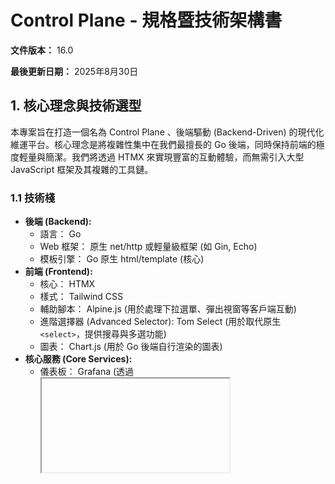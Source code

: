 # Control Plane - 規格暨技術架構書

**文件版本：** 16.0

**最後更新日期：** 2025年8月30日

## **1. 核心理念與技術選型**

本專案旨在打造一個名為 Control Plane 、後端驅動 (Backend-Driven) 的現代化維運平台。核心理念是將複雜性集中在我們最擅長的 Go 後端，同時保持前端的極度輕量與簡潔。我們將透過 HTMX 來實現豐富的互動體驗，而無需引入大型 JavaScript 框架及其複雜的工具鏈。

### **1.1 技術棧**

* **後端 (Backend):**  
  * 語言： Go  
  * Web 框架： 原生 net/http 或輕量級框架 (如 Gin, Echo)  
  * 模板引擎： Go 原生 html/template (核心)  
* **前端 (Frontend):**  
  * 核心： HTMX  
  * 樣式： Tailwind CSS  
  * 輔助腳本： Alpine.js (用於處理下拉選單、彈出視窗等客戶端互動)  
  * 進階選擇器 (Advanced Selector): Tom Select (用於取代原生 `<select>`，提供搜尋與多選功能)
  * 圖表： Chart.js (用於 Go 後端自行渲染的圖表)
* **核心服務 (Core Services):**  
  * 儀表板： Grafana (透過 <iframe> 嵌入)  
  * 身份驗證： Keycloak (實現 SSO)  
  * 監控引擎 (Monitoring Engine):  
    * 數據採集 (SNMP): vmagent + snmp_exporter  
    * 時序資料庫: VictoriaMetrics  
    * 告警引擎: Grafana Alerting  
  * 應用程式資料庫： PostgreSQL  
  * AI 輔助： Google Gemini API

### **1.2 非功能性需求 (Non-Functional Requirements)**

* **響應式設計 (RWD):** 平台介面必須完全響應式，確保在桌面、平板與行動裝置上皆有良好的瀏覽與操作體驗。  
* **使用者體驗 (UX):**  
  * **視覺風格:** 整體需遵循 web.html 原型所定義的現代化 UI 風格，包含專業的配色、清晰的字體、圓角卡片與陰影。  
  * **佈局:** 側邊選單 (Sidebar) 必須為全螢幕高度，確保在長頁面下佈局依然完整。  
  * **互動回饋:** 所有的互動元件（按鈕、連結、表單）都應提供清晰的視覺回饋（如 Hover 效果、Focus 狀態）。  
  * **過渡動畫:** 頁面片段的載入與切換、彈出視窗的顯示與隱藏，都應加入流暢、不突兀的過渡動畫，以提升操作的細膩度。

## **2. 系統架構與權限模型**

### **2.1 核心實體與資料關聯**

本平台圍繞以下核心實體建構，它們之間的關聯構成了權限與管理的核心邏輯：

* **設備 (Device):** 最小的監控單元。可歸屬於多個「設備群組」。
* **設備群組 (Device Group):** 由一或多個「設備」組成的邏輯集合。
* **人員 (Personnel):** 系統的使用者。每位人員負責管理自己的聯絡方式 (Email, LINE Token) 與希望接收的告警等級。人員透過歸屬於一或多個「團隊」來獲得權限。
* **通知管道 (Notification Channel):** 一個中立的通知發送媒介，例如一個共用的 Slack Webhook URL 或一個 Email 群組信箱。它本身不與任何團隊或人員綁定。
* **團隊 (Team):** 由一或多個「人員」組成的集合。團隊主要有兩個職責：
    1.  **權限賦予:** 團隊被授予查看特定「設備群組」的權限，團隊內的成員因此繼承這些權限。
    2.  **通知訂閱:** 團隊定義了一份「訂閱者 (Subscribers)」清單，決定了當與此團隊相關的告警發生時，通知應該發給誰。訂閱者可以是「人員」，也可以是「通知管道」。
* **告警規則 (Alert Rule):** 針對特定「設備群組」的監控條件設定，可選擇性關聯一條「自動化腳本」。
* **告警事件 (Alert Event / Incident):** 當「告警規則」被觸發時所產生的具體事件。  
* **維護時段 (Maintenance):** 用於在特定時間內抑制告警的排程。  
* **腳本庫 (Script Repository):** 儲存用於「自動化響應」的腳本（如 Shell Script, Ansible Playbook）。  
* **執行日誌 (Execution Log):** 記錄每一次自動化腳本的執行情況。

**核心權限邏輯：** 一位 **人員** 屬於某個 **團隊**，該 **團隊** 被授予查看特定 **設備群組** 的權限。因此，該人員登入後，只能看到其被授權的設備群組及其中的 **設備** 所產生的相關告警。

### **2.2 權限模型與認證流程**

採用標準的 OIDC (OpenID Connect) Authorization Code Flow 進行使用者認證，並以 Keycloak 作為權限管理的唯一真實來源 (Single Source of Truth)。

* **角色定義:**  
  * **超級管理員 (Super Admin):** 擁抱系統最高權限。  
  * **團隊管理員 (Team Manager):** 負責管理其團隊的日常運作。  
  * **一般使用者 (Team Member):** 平台的終端使用者，專注於監控與處理告警。  
* **認證流程:**  
  1. 使用者首次訪問平台，被重新導向至 Keycloak 登入頁面。  
  2. 登入成功後，Keycloak 將使用者帶回應用程式，並附帶一個授權碼。  
  3. Go 後端用授權碼向 Keycloak 交換 JWT (Access Token & ID Token)。  
  4. Go 後端驗證 JWT，並為使用者建立一個伺服器端 Session，完成登入。

## **3. UI/UX 結構與功能規格**

### **3.1 核心佈局與通用元件**

* **頁首 (Header):** 固定於頁面頂部，顯示頁面標題、通知鈴鐺、使用者選單及語系切換器。  
* **側邊欄 (Sidebar):** 固定於左側，全螢幕高度，作為主導覽，當前頁面需有高亮樣式。  
* **資料表格 (Data Tables):** 支援搜尋、分頁，並使用狀態指示燈與標籤提升資訊易讀性。  
* **彈出視窗 (Modal):** 用於新增/編輯的表單視窗，以及用於危險操作的確認對話框。

### **3.2 使用者情境與特定頁面規格**

#### **3.2.1 設備管理 (Device Management)**

* **目標:** 提供對所有監控設備的集中管理與批次操作能力。  
* **批次操作功能:**  
  * **表格增強:** 資料表格的每一行前方提供一個 **複選框 (Checkbox)**，表頭處提供「全選/取消全選」功能。  
  * **動態操作欄:** 當使用者勾選任一設備後，表格頂部會動態出現一個「批次操作欄」，顯示已選取的項目數量，並提供以下按鈕：  
    * **批次刪除:** 點擊後彈出確認視窗，顯示將要刪除的設備數量。  
    * **批次加入群組:** 點擊後彈出視窗，讓使用者選擇要將這些設備加入哪一個或多個「設備群組」。  
    * **批次移出群組:** 類似「加入」，但用於移除。

#### **3.2.2 人員管理 (Personnel Management)**

* **目標:** 集中管理所有系統使用者、他們的團隊歸屬，以及個人的聯絡資訊與通知偏好。
* **頁面功能:**
  * **資訊概覽:** 表格清楚顯示每位人員的角色、所屬團隊、個人聯絡方式 (Email/LINE)，以及他們偏好接收的告警等級 (高/中/低)。
  * **成員管理:** 在「新增/編輯人員」的彈出視窗中，管理者可以設定人員的基本資料、角色，並透過一個多選元件將他們指派到一或多個團隊。

#### **3.2.3 團隊管理 (Team Management)**

* **目標:** 讓管理者能定義團隊，並設定當團隊需要被通知時，應該由誰來接收訊息。
* **頁面功能:**
  * **訂閱者管理:** 在「新增/編輯團隊」的彈出視窗中，核心功能是管理該團隊的「通知訂閱者 (Subscribers)」。
  * **統一選擇器:** 提供一個統一的搜尋框，讓管理者可以從「所有人員」和「所有通知管道」中，選擇多個項目作為此團隊的訂閱者。這實現了將告警同時發送給特定人員和特定管道 (如 Slack) 的靈活性。

#### **3.2.4 告警規則 (Alert Rules)**

* **目標:** 讓管理者能定義觸發告警的條件，並可選擇性地綁定自動化修復動作。  
* **自動化響應整合:**  
  * 在「新增/編輯告警規則」的彈出視窗中，增加一個 **「自動化響應」** 的選填區塊。  
  * 此區塊包含：  
    * 一個下拉選單，可從「腳本庫」中選擇一個預先定義好的腳本。  
    * 當選擇腳本後，會動態顯示一組輸入框，用於將告警事件的標籤 (Labels) 映射為腳本的參數（例如：將告警中的 instance IP 位址，傳遞給腳本的 -H 參數）。

#### **3.2.5 自動化 (Automation)**

* **目標:** 建立一個事件驅動的自動化引擎，讓系統在偵測到特定告警時，能自動執行預設的腳本，實現秒級的故障響應。  
* **頁面結構:** 此頁面包含兩個子頁籤：  
  * **腳本庫:** 提供介面讓管理者可以上傳、編輯、刪除自動化腳本（如 Shell Script, Ansible Playbook），並定義腳本需要的輸入參數。  
  * **執行日誌:** 顯示所有自動化腳本的歷史執行紀錄，包含觸發事件、執行時間、狀態與結果，方便追蹤與除錯。

#### **3.2.6 容量規劃 (Capacity Planning)**

* **目標:** 從被動的告警響應，轉向主動的資源規劃。透過分析歷史數據，預測未來資源的消耗趨勢，提前發現潛在的容量瓶頸。  
* **頁面功能:**  
  * **輸入:** 頁面頂部提供下拉選單，讓使用者選擇一個「設備群組」與一個關鍵效能指標（如 平均 CPU 使用率、總磁碟空間使用率）。  
  * **輸出:** 選擇完畢並執行分析後，頁面會顯示以下結果：  
    * **關鍵預測指標:** 以卡片形式呈現，例如：「預計將在 **45 天後** 達到 80% 警戒線」、「平均每月增長率： **5.2%**」。  
    * **趨勢圖:** 一張由 Chart.js 繪製的圖表，同時包含過去的歷史數據趨勢線與基於演算法預測的未來趨勢線。

#### **3.2.7 告警紀錄 (Incident History)**

* **目標:** 提供一個集中、可搜尋的介面，用以查看所有歷史與當前的告警事件，並進行生命週期管理。
* **頁面功能:**
  * **進階篩選:** 提供基於時間範圍、告警等級 (高/中/低) 與處理狀態 (新、處理中、已解決) 的篩選功能。
  * **AI 輔助報告:** 允許使用者勾選多筆關聯事件，點擊「生成事件報告」按鈕，由 Gemini AI 自動產出結構化的事件分析報告。
  * **事件詳情:** 點擊單筆紀錄可開啟彈出視窗，查看詳細資訊、新增處理註記、指派處理人員，並執行 Ack (確認) 或 Resolve (解決) 等操作。

#### **3.2.8 通知管道 (Notification Channels)**

* **目標:** 讓管理者能集中設定系統發送通知的各種管道。
* **頁面功能:**
  * 以表格形式列出所有已設定的通知管道，包含其名稱、類型 (如 Webhook, Email)。
  * 提供「新增」、「編輯」、「刪除」及「測試發送」等操作。
  * 在「新增/編輯」彈出視窗中，需根據所選的管道類型（如 Email, Slack, LINE Notify）提供對應的設定欄位（如 Webhook URL, SMTP 伺服器資訊）。

#### **3.2.9 個人資料與系統設定 (Profile & Settings)**

* **目標:** 提供使用者個人化設定與管理員系統級設定的統一入口。
* **頁面結構:** 此功能區分為兩個主要頁面：
    * **個人資料 (Profile):**
        * **聯絡方式:** 讓使用者自行設定接收通知用的 Email 或 LINE Notify Token。
        * **通知偏好:** 使用者可自訂希望接收哪種嚴重等級 (高/中/低) 的告警通知。
        * **密碼變更:** 提供標準的密碼變更功能。
    * **系統設定 (Settings) (僅限管理員):**
        * **整合服務:** 設定與外部系統的串接參數，例如 Grafana 的基礎 URL。
        * **郵件伺服器 (SMTP):** 設定系統發送 Email 通知所使用的 SMTP 伺服器資訊。

## **4. 整合流程與資料流**

### **4.1 端到端告警資料流 (含自動化)**

1. **管理與定義:** 管理者在 UI 上建立告警規則，並可選擇關聯一個「自動化腳本」。  
2. **規則同步:** Go 後端將規則同步到 Grafana Alerting。  
3. **數據採集與儲存:** vmagent + snmp_exporter 採集數據，寫入 VictoriaMetrics。  
4. **告警評估與觸發:** Grafana 評估數據，觸發告警，並透過 Webhook 將事件發送到 Go 後端。  
5. **自動化判斷與執行:** Go 後端收到 Webhook，判斷此告警是否關聯了自動化腳本。  
   * **若有關聯:** 將一個包含「腳本 ID」和「參數」的任務發送到 **工作流引擎**。引擎執行腳本，並將結果寫入 **執行日誌**。同時，向維運人員發送的通知會註明「已嘗試自動修復」。  
   * **若無關聯:** 僅發送標準通知。  
6. **閉環完成:** 維運人員在平台內進行 Ack、指派、解決等操作，所有紀錄存回 PostgreSQL。

### **4.2 UI 資料請求流 (HTMX)**

1. **使用者互動:** 使用者點擊一個帶有 hx-get 或 hx-post 屬性的元素。  
2. **HTMX 請求:** HTMX 發送一個攜帶 Session Cookie 的 AJAX 請求到 Go 後端。  
3. **後端處理:** Go 後端的中介軟體驗證 Session，並執行業務邏輯。  
4. **模板渲染:** 處理函式將數據傳遞給一個 **只包含需要更新的 HTML 片段** 的模板進行渲染。  
5. **前端更新:** HTMX 接收到 HTML 片段後，將其無縫地置入當前頁面的指定位置，完成 UI 的局部更新。

## **5. 審查結論與未來展望**

### **5.1 邏輯完整性評估**

當前設計已形成一個 **完整且邏輯嚴謹的閉環**。從系統初始化設定、多角色權限管理，到日常的事件處理、批次管理、自動化響應與容量規劃，核心的操作流程 **無明顯斷層或瑕疵**。

### **5.2 未來展望**

* **【擴展】資產管理與 CMDB 整合：** 將「設備管理」擴展為一個輕量級的資產管理系統，記錄更多設備資訊（如：型號、序號、保固狀態）。  
* **【擴展】On-Call 排班與升級策略：** 新增「排班管理」功能，並在告警規則中設定更進階的通知升級策略（例如：若告警在 15 分鐘內未被確認，則自動通知主管）。  
* **【擴展】根因分析** (RCA) **知識庫：** 在「事件詳情」中，增加一個「寫入知識庫」的按鈕，允許維運人員將處理過程與解決